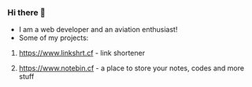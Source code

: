 ### Hi there 👋


- I am a web developer and an aviation enthusiast!
- Some of my projects:

1. https://www.linkshrt.cf - link shortener

2. https://www.notebin.cf - a place to store your notes, codes and more stuff

